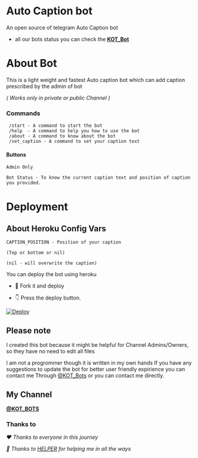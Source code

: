 # Auto Caption bot


An open source of telegram Auto Caption bot

- all our bots status you can check the <b>[KOT_Bot](https://telegram.me/KOT_BOTS)</b>

# About Bot

This is a light weight and fastest Auto caption bot which can add caption prescribed by the admin of bot

<i>( Works only in private or public Channel )</i> 

### Commands

```
 /start - A command to start the bot
 /help  - A command to help you how to use the bot
 /about - A command to know about the bot
 /set_caption - A command to set your caption text
```
#### Buttons

```
Admin Only

Bot Status - To know the current caption text and position of caption you provided.
```
# Deployment

## About Heroku Config Vars

```
CAPTION_POSITION - Position of your caption

(Top or bottom or nil) 

(nil - will overwrite the caption)
```
You can deploy the bot using heroku

- 🥰 Fork it and deploy
 
- 👇 Press the deploy button.

[![Deploy](https://www.herokucdn.com/deploy/button.svg)](https://heroku.com/deploy?template=https://github.com/Ts-bots/AutoCaption-Ts_Bot-Clone)

## Please note

I created this bot because it might be helpful for Channel Admins/Owners, so they have no need to edit all files

I am not a progrommer though it is written in my own hands 
If you have any suggestions to update the bot for better user friendly expirience you can contact me 
Through [@KOT_Bots](https://telegram.me/KOT_BOTS) or you can contact me directly.

## My Channel

<b>[@KOT_BOTS](https://telegram.me/KOT_BOTS)</b>


### Thanks to

<i>❤️ Thanks to everyone in this journey</i> 

<i>🥰 Thanks to [HELPER](https://telegram.me/KOT_OFFICIAL) for helping me in all the ways</i> 
